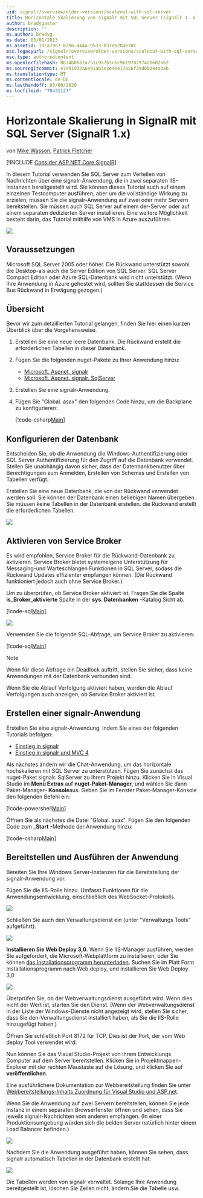 ```yaml
---
uid: signalr/overview/older-versions/scaleout-with-sql-server
title: Horizontale Skalierung von signalr mit SQL Server (signalr 1. x) | Microsoft-Dokumentation
author: bradygaster
description: ''
ms.author: bradyg
ms.date: 05/01/2013
ms.assetid: 1dca7967-8296-444a-9533-837eb284e78c
msc.legacyurl: /signalr/overview/older-versions/scaleout-with-sql-server
msc.type: authoredcontent
ms.openlocfilehash: 8674b06a2a751c9a7b1c6c9b19782974d0602a62
ms.sourcegitcommit: e7e91932a6e91a63e2e46417626f39d6b244a3ab
ms.translationtype: MT
ms.contentlocale: de-DE
ms.lasthandoff: 03/06/2020
ms.locfileid: "78431127"
---
```

# <a name="signalr-scaleout-with-sql-server-signalr-1x"></a>Horizontale Skalierung in SignalR mit SQL Server (SignalR 1.x)

von [Mike Wasson](https://github.com/MikeWasson), [Patrick Fletcher](https://github.com/pfletcher)

[!INCLUDE [Consider ASP.NET Core SignalR](~/includes/signalr/signalr-version-disambiguation.md)]

In diesem Tutorial verwenden Sie SQL Server zum Verteilen von Nachrichten über eine signalr-Anwendung, die in zwei separaten IIS-Instanzen bereitgestellt wird. Sie können dieses Tutorial auch auf einem einzelnen Testcomputer ausführen, aber um die vollständige Wirkung zu erzielen, müssen Sie die signalr-Anwendung auf zwei oder mehr Servern bereitstellen. Sie müssen auch SQL Server auf einem der-Server oder auf einem separaten dedizierten Server installieren. Eine weitere Möglichkeit besteht darin, das Tutorial mithilfe von VMS in Azure auszuführen.

![](scaleout-with-sql-server/_static/image1.png)

## <a name="prerequisites"></a>Voraussetzungen

Microsoft SQL Server 2005 oder höher. Die Rückwand unterstützt sowohl die Desktop-als auch die Server Edition von SQL Server. SQL Server Compact Edition oder Azure SQL-Datenbank wird nicht unterstützt. (Wenn Ihre Anwendung in Azure gehostet wird, sollten Sie stattdessen die Service Bus Rückwand in Erwägung gezogen.)

## <a name="overview"></a>Übersicht

Bevor wir zum detaillierten Tutorial gelangen, finden Sie hier einen kurzen Überblick über die Vorgehensweise.

1. Erstellen Sie eine neue leere Datenbank. Die Rückwand erstellt die erforderlichen Tabellen in dieser Datenbank.
2. Fügen Sie die folgenden nuget-Pakete zu Ihrer Anwendung hinzu: 

    - [Microsoft. Aspnet. signalr](http://nuget.org/packages/Microsoft.AspNet.SignalR)
    - [Microsoft. Aspnet. signalr. SqlServer](http://nuget.org/packages/Microsoft.AspNet.SignalR.SqlServer)
3. Erstellen Sie eine signalr-Anwendung.
4. Fügen Sie "Global. asax" den folgenden Code hinzu, um die Backplane zu konfigurieren: 

    [!code-csharp[Main](scaleout-with-sql-server/samples/sample1.cs)]

## <a name="configure-the-database"></a>Konfigurieren der Datenbank

Entscheiden Sie, ob die Anwendung die Windows-Authentifizierung oder SQL Server Authentifizierung für den Zugriff auf die Datenbank verwendet. Stellen Sie unabhängig davon sicher, dass der Datenbankbenutzer über Berechtigungen zum Anmelden, Erstellen von Schemas und Erstellen von Tabellen verfügt.

Erstellen Sie eine neue Datenbank, die von der Rückwand verwendet werden soll. Sie können der Datenbank einen beliebigen Namen übergeben. Sie müssen keine Tabellen in der Datenbank erstellen. die Rückwand erstellt die erforderlichen Tabellen.

![](scaleout-with-sql-server/_static/image2.png)

## <a name="enable-service-broker"></a>Aktivieren von Service Broker

Es wird empfohlen, Service Broker für die Rückwand-Datenbank zu aktivieren. Service Broker bietet systemeigene Unterstützung für Messaging-und Warteschlangen Funktionen in SQL Server, sodass die Rückwand Updates effizienter empfangen können. (Die Rückwand funktioniert jedoch auch ohne Service Broker.)

Um zu überprüfen, ob Service Broker aktiviert ist, Fragen Sie die Spalte **is\_Broker\_aktivierte** Spalte in der **sys. Datenbanken** -Katalog Sicht ab.

[!code-sql[Main](scaleout-with-sql-server/samples/sample2.sql)]

![](scaleout-with-sql-server/_static/image3.png)

Verwenden Sie die folgende SQL-Abfrage, um Service Broker zu aktivieren:

[!code-sql[Main](scaleout-with-sql-server/samples/sample3.sql)]

> [!NOTE]
> Wenn für diese Abfrage ein Deadlock auftritt, stellen Sie sicher, dass keine Anwendungen mit der Datenbank verbunden sind.

Wenn Sie die Ablauf Verfolgung aktiviert haben, werden die Ablauf Verfolgungen auch anzeigen, ob Service Broker aktiviert ist.

## <a name="create-a-signalr-application"></a>Erstellen einer signalr-Anwendung

Erstellen Sie eine signalr-Anwendung, indem Sie eines der folgenden Tutorials befolgen:

- [Einstieg in signalr](../getting-started/tutorial-getting-started-with-signalr.md)
- [Einstieg in signalr und MVC 4](tutorial-getting-started-with-signalr-and-mvc-4.md)

Als nächstes ändern wir die Chat-Anwendung, um das horizontale hochskalieren mit SQL Server zu unterstützen. Fügen Sie zunächst das nuget-Paket signalr. SqlServer zu Ihrem Projekt hinzu. Klicken Sie in Visual Studio im **Menü Extras** auf **nuget-Paket-Manager**, und wählen Sie dann Paket-Manager- **Konsole**aus. Geben Sie im Fenster Paket-Manager-Konsole den folgenden Befehl ein:

[!code-powershell[Main](scaleout-with-sql-server/samples/sample4.ps1)]

Öffnen Sie als nächstes die Datei "Global. asax". Fügen Sie den folgenden Code zum **\_Start** -Methode der Anwendung hinzu:

[!code-csharp[Main](scaleout-with-sql-server/samples/sample5.cs)]

## <a name="deploy-and-run-the-application"></a>Bereitstellen und Ausführen der Anwendung

Bereiten Sie Ihre Windows Server-Instanzen für die Bereitstellung der signalr-Anwendung vor.

Fügen Sie die IIS-Rolle hinzu. Umfasst Funktionen für die Anwendungsentwicklung, einschließlich des WebSocket-Protokolls.

![](scaleout-with-sql-server/_static/image4.png)

Schließen Sie auch den Verwaltungsdienst ein (unter "Verwaltungs Tools" aufgeführt).

![](scaleout-with-sql-server/_static/image5.png)

**Installieren Sie Web Deploy 3,0.** Wenn Sie IIS-Manager ausführen, werden Sie aufgefordert, die Microsoft-Webplattform zu installieren, oder Sie können [das Installationsprogramm herunterladen](https://go.microsoft.com/fwlink/?LinkId=255386). Suchen Sie im Platt Form Installationsprogramm nach Web deploy, und installieren Sie Web Deploy 3,0

![](scaleout-with-sql-server/_static/image6.png)

Überprüfen Sie, ob der Webverwaltungsdienst ausgeführt wird. Wenn dies nicht der Wert ist, starten Sie den Dienst. (Wenn der Webverwaltungsdienst in der Liste der Windows-Dienste nicht angezeigt wird, stellen Sie sicher, dass Sie den-Verwaltungsdienst installiert haben, als Sie die IIS-Rolle hinzugefügt haben.)

Öffnen Sie schließlich Port 8172 für TCP. Dies ist der Port, der vom Web deploy Tool verwendet wird.

Nun können Sie das Visual Studio-Projekt von Ihrem Entwicklungs Computer auf dem Server bereitstellen. Klicken Sie in Projektmappen-Explorer mit der rechten Maustaste auf die Lösung, und klicken Sie auf **veröffentlichen**.

Eine ausführlichere Dokumentation zur Webbereitstellung finden Sie unter [Webbereitstellungs-Inhalts Zuordnung für Visual Studio und ASP.net](../../../whitepapers/aspnet-web-deployment-content-map.md).

Wenn Sie die Anwendung auf zwei Servern bereitstellen, können Sie jede Instanz in einem separaten Browserfenster öffnen und sehen, dass Sie jeweils signalr-Nachrichten vom anderen empfangen. (In einer Produktionsumgebung würden sich die beiden Server natürlich hinter einem Load Balancer befinden.)

![](scaleout-with-sql-server/_static/image7.png)

Nachdem Sie die Anwendung ausgeführt haben, können Sie sehen, dass signalr automatisch Tabellen in der Datenbank erstellt hat:

![](scaleout-with-sql-server/_static/image8.png)

Die Tabellen werden von signalr verwaltet. Solange Ihre Anwendung bereitgestellt ist, löschen Sie Zeilen nicht, ändern Sie die Tabelle usw.

